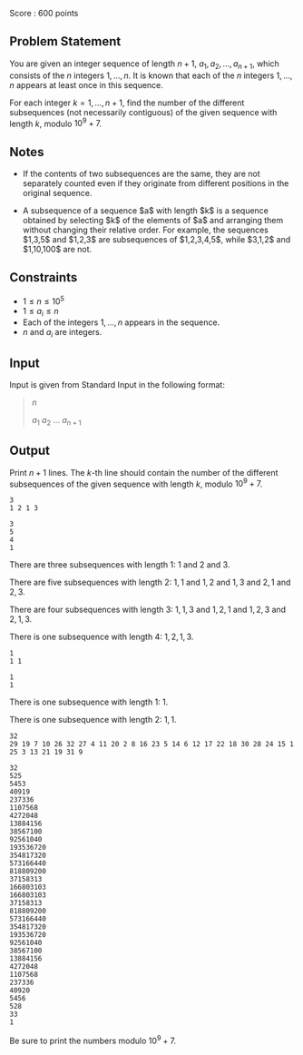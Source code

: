 Score : $600$ points

## Problem Statement

You are given an integer sequence of length $n+1$, $a_1,a_2,...,a_{n+1}$, which consists of the $n$ integers $1,...,n$.
It is known that each of the $n$ integers $1,...,n$ appears at least once in this sequence.

For each integer $k=1,...,n+1$, find the number of the different subsequences (not necessarily contiguous) of the given sequence with length $k$, modulo $10^9+7$.

## Notes

- <p>If the contents of two subsequences are the same, they are not separately counted even if they originate from different positions in the original sequence.</p>
- <p>A subsequence of a sequence $a$ with length $k$ is a sequence obtained by selecting $k$ of the elements of $a$ and arranging them without changing their relative order. For example, the sequences $1,3,5$ and $1,2,3$ are subsequences of $1,2,3,4,5$, while $3,1,2$ and $1,10,100$ are not.</p>

## Constraints

- $1 \leq n \leq 10^5$
- $1 \leq a_i \leq n$
- Each of the integers $1,...,n$ appears in the sequence.
- $n$ and $a_i$ are integers.

## Input

Input is given from Standard Input in the following format:

> $n$
> 
> $a_1$ $a_2$ ... $a_{n+1}$

## Output

Print $n+1$ lines.
The $k$-th line should contain the number of the different subsequences of the given sequence with length $k$, modulo $10^9+7$.

```input1
3
1 2 1 3
```

```output1
3
5
4
1
```

There are three subsequences with length $1$: $1$ and $2$ and $3$.

There are five subsequences with length $2$: $1,1$ and $1,2$ and $1,3$ and $2,1$ and $2,3$.

There are four subsequences with length $3$: $1,1,3$ and $1,2,1$ and $1,2,3$ and $2,1,3$.

There is one subsequence with length $4$: $1,2,1,3$.

```input2
1
1 1
```

```output2
1
1
```

There is one subsequence with length $1$: $1$.

There is one subsequence with length $2$: $1,1$.

```input3
32
29 19 7 10 26 32 27 4 11 20 2 8 16 23 5 14 6 12 17 22 18 30 28 24 15 1 25 3 13 21 19 31 9
```

```output3
32
525
5453
40919
237336
1107568
4272048
13884156
38567100
92561040
193536720
354817320
573166440
818809200
37158313
166803103
166803103
37158313
818809200
573166440
354817320
193536720
92561040
38567100
13884156
4272048
1107568
237336
40920
5456
528
33
1
```

Be sure to print the numbers modulo $10^9+7$.